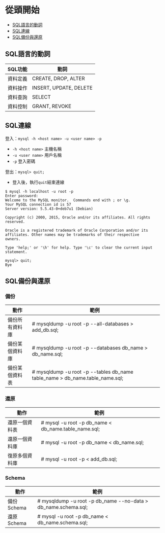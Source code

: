 # 從頭開始

- [SQL語言的動詞](#sql語言的動詞)
- [SQL連線](#sql連線)
- [SQL備份與還原](#sql備份與還原)

## SQL語言的動詞

|SQL功能|動詞|
|---|---|
|資料定義|CREATE, DROP, ALTER|
|資料操作|INSERT, UPDATE, DELETE|
|資料查詢|SELECT|
|資料控制|GRANT, REVOKE|

## SQL連線

登入：`mysql -h <host name> -u <user name> -p`

- `-h <host name>` 主機名稱
- `-u <user name>` 用戶名稱
- `-p` 登入密碼

登出：`mysql> quit;`

- 登入後，執行`quit`結束連線

```mysql
$ mysql -h localhost -u root -p
Enter password:
Welcome to the MySQL monitor.  Commands end with ; or \g.
Your MySQL connection id is 57
Server version: 5.5.43-0+deb7u1 (Debian)

Copyright (c) 2000, 2015, Oracle and/or its affiliates. All rights reserved.

Oracle is a registered trademark of Oracle Corporation and/or its
affiliates. Other names may be trademarks of their respective
owners.

Type 'help;' or '\h' for help. Type '\c' to clear the current input statement.

mysql> quit;
Bye
```

## SQL備份與還原

### 備份

|動作|範例|
|---|---|
|備份所有資料庫|# mysqldump -u root -p --all-databases > add_db.sql;|
|備份某個資料庫|# mysqldump -u root -p --databases db_name > db_name.sql;|
|備份某個資料表|# mysqldump -u root -p --tables db_name table_name > db_name.table_name.sql;|

### 還原

|動作|範例|
|---|---|
|還原一個資料表|# mysql -u root -p db_name < db_name.table_name.sql;|
|還原一個資料庫|# mysql -u root -p db_name < db_name.sql;|
|復原多個資料庫|# mysql -u root -p < add_db.sql;|

### Schema

|動作|範例|
|---|---|
|備份Schema|# mysqldump -u root -p db_name --no-data > db_name.schema.sql;|
|還原Schema|# mysql -u root -p db_name < db_name.schema.sql;|

